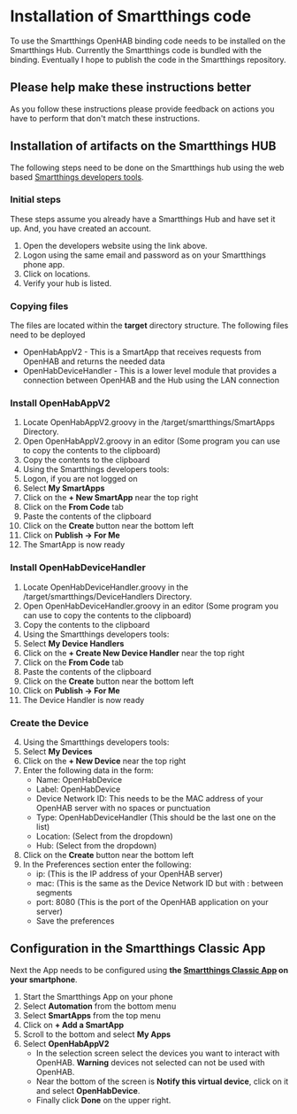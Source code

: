 # Installation of Smartthings code
To use the Smartthings OpenHAB binding code needs to be installed on the Smartthings Hub.  Currently the Smartthings code is bundled with the binding. Eventually I hope to publish the code in the Smartthings repository.

## Please help make these instructions better
As you follow these instructions please provide feedback on actions you have to perform that don't match these instructions.

## Installation of artifacts on the Smartthings HUB
The following steps need to be done on the Smartthings hub using the web based [Smartthings developers tools](https://graph.api.smartthings.com/). 
### Initial steps
These steps assume you already have a Smartthings Hub and have set it up. And, you have created an account.
1. Open the developers website using the link above.
2. Logon using the same email and password as on your Smartthings phone app.
3. Click on locations.
4. Verify your hub is listed.

### Copying files
The files are located within the **target** directory structure. The following files need to be deployed
* OpenHabAppV2 - This is a SmartApp that receives requests from OpenHAB and returns the needed data
* OpenHabDeviceHandler - This is a lower level module that provides a connection between OpenHAB and the Hub using the LAN connection

### Install OpenHabAppV2
1. Locate OpenHabAppV2.groovy in the /target/smartthings/SmartApps Directory.
2. Open OpenHabAppV2.groovy in an editor (Some program you can use to copy the contents to the clipboard)
3. Copy the contents to the clipboard
4. Using the Smartthings developers tools:
5. Logon, if you are not logged on
6. Select **My SmartApps** 
7. Click on the **+ New SmartApp** near the top right
8. Click on the **From Code** tab
9. Paste the contents of the clipboard
10. Click on the **Create** button near the bottom left
10. Click on **Publish -> For Me**
11. The SmartApp is now ready

### Install OpenHabDeviceHandler
1. Locate OpenHabDeviceHandler.groovy in the /target/smartthings/DeviceHandlers Directory.
2. Open OpenHabDeviceHandler.groovy in an editor (Some program you can use to copy the contents to the clipboard)
3. Copy the contents to the clipboard
4. Using the Smartthings developers tools:
5. Select **My Device Handlers** 
7. Click on the **+ Create New Device Handler** near the top right
8. Click on the **From Code** tab
9. Paste the contents of the clipboard
10. Click on the **Create** button near the bottom left
10. Click on **Publish -> For Me**
11. The Device Handler is now ready

### Create the Device
4. Using the Smartthings developers tools:
5. Select **My Devices** 
7. Click on the **+ New Device** near the top right
8. Enter the following data in the form:
    * Name: OpenHabDevice
    * Label: OpenHabDevice
    * Device Network ID: This needs to be the MAC address of your OpenHAB server with no spaces or punctuation
    * Type: OpenHabDeviceHandler (This should be the last one on the list)
    * Location: (Select from the dropdown)
    * Hub: (Select from the dropdown)
10. Click on the **Create** button near the bottom left
11. In the Preferences section enter the following:
     * ip: (This is the IP address of your OpenHAB server)
     * mac: (This is the same as the Device Network ID but with : between segments
     * port: 8080 (This is the port of the OpenHAB application on your server)
     * Save the preferences

## Configuration in the Smartthings Classic App
Next the App needs to be configured using **the [Smartthings Classic App](https://play.google.com/store/apps/details?id=com.smartthings.android&hl=en_US) on your smartphone**.
1. Start the Smartthings App on your phone
2. Select **Automation** from the bottom menu
3. Select **SmartApps** from the top menu
4. Click on **+ Add a SmartApp**
5. Scroll to the bottom and select **My Apps**
6. Select **OpenHabAppV2**
     * In the selection screen select the devices you want to interact with OpenHAB. **Warning** devices not selected can not be used with OpenHAB. 
     * Near the bottom of the screen is **Notify this virtual device**, click on it and select **OpenHabDevice**. 
     * Finally click **Done** on the upper right.


